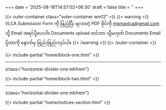 +++
date = '2025-08-18T14:57:02+06:30'
draft = false
title = ''
+++

{{< outer-container class="outer-container wm12" >}}
{{< warning >}}
VLCA Submission Form ကို ဖြည့်ပြီး ရလာတဲ့ PDF ဖိုင်ကို mgmavlca@gmail.com သို့ Email အရင်ပို့ပေးပါ။ Documents upload တင်တာ သို့မဟုတ် Documents Email ပို့တာကို နောက်မှ ဖြည်းဖြည်းလုပ်ပါ။
{{< /warning >}}
{{< /outer-container >}}

{{< include-partial "home/block-one.html" >}}

---
{class="horizontal-divider-one mb1rem"}

{{< include-partial "home/block-two.html" >}}

---
{class="horizontal-divider-one mb1rem"}

{{< include-partial "home/notices-section.html" >}}

